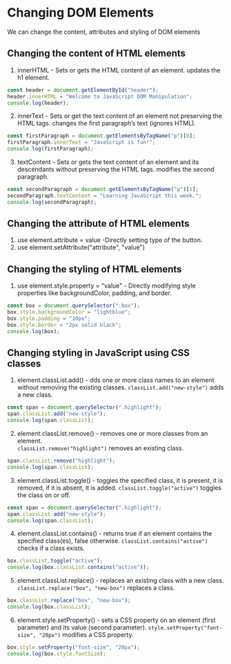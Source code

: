 # Changing DOM Elements
We can change the content, attributes and styling of DOM elements

## Changing the content of HTML elements
1. innerHTML - Sets or gets the HTML content of an element. updates the h1 element.  
```js
const header = document.getElementById("header"); 
header.innerHTML = "Welcome to JavaScript DOM Manipulation"; 
console.log(header);
```

2. innerText - Sets or get the text content of an element not preserving the HTML tags. changes the first paragraph’s text (ignores HTML).  
```js
const firstParagraph = document.getElementsByTagName("p")[0]; 
firstParagraph.innerText = "JavaScript is fun!";
console.log(firstParagraph);
```
3. textContent - Sets or gets the text content of an element and its descendants without preserving the HTML tags. modifies the second paragraph.
```js
const secondParagraph = document.getElementsByTagName("p")[1]; 
secondParagraph.textContent = "Learning JavaScript this week.";
console.log(secondParagraph);
```

## Changing the attribute of HTML elements
1. use element.attribute = value -Directly setting type of the button.  
2. use element.setAttribute("attribute", "value")


## Changing the styling of HTML elements
1. use element.style.property = "value" - Directly modifying style properties like backgroundColor, padding, and border.
```js
const box = document.querySelector(".box"); 
box.style.backgroundColor = "lightblue";
box.style.padding = "10px";
box.style.border = "2px solid black";
console.log(box);
```

## Changing styling in JavaScript using CSS classes
1. element.classList.add() - dds one or more class names to an element without removing the existing classes.
`classList.add("new-style")` adds a new class. 
```js
const span = document.querySelector(".highlight");
span.classList.add("new-style");
console.log(span.classList);
``` 

2. element.classList.remove() - removes one or more classes from an element.   
`classList.remove("highlight")` removes an existing class.
```js
span.classList.remove("highlight");
console.log(span.classList);
``` 

3. element.classList.toggle() - toggles the specified class, it is present, it is removed, if it is absent, it is added. 
`classList.toggle("active")` toggles the class on or off.
```js
const span = document.querySelector(".highlight");
span.classList.add("new-style");
console.log(span.classList);
```
4. element.classList.contains() - returns true if an element contains the specified class(es), false otherwise.
`classList.contains("active")` checks if a class exists.
```js
box.classList.toggle("active");
console.log(box.classList.contains("active"));
```
5. element.classList.replace() - replaces an existing class with a new class.
`classList.replace("box", "new-box")` replaces a class. 
```js
box.classList.replace("box", "new-box");
console.log(box.classList);
```

6. element.style.setProperty() - sets a CSS property on an element (first parameter) and its value (second parameter).
`style.setProperty("font-size", "20px")` modifies a CSS property.
```js
box.style.setProperty("font-size", "20px");
console.log(box.style.fontSize);
```
